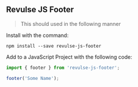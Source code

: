 ## Revulse JS Footer

> This should used in the following manner

Install with the command:
```
npm install --save revulse-js-footer

```

Add to a JavaScript Project with the following code:

```javascript
import { footer } from 'revulse-js-footer';

footer('Some Name');
```
